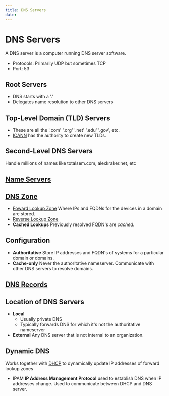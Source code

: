 ```yaml
---
title: DNS Servers
date: 
---
```


# DNS Servers

A DNS server is a computer running DNS server software.
* Protocols: Primarily UDP but sometimes TCP
* Port: 53

## Root Servers 
* DNS starts with a '.'
* Delegates name resolution to other DNS servers

## Top-Level Domain (TLD) Servers 
* These are all the '.com' '.org' '.net' '.edu' '.gov', etc.
* [ICANN](2020-11-16--15-50-24Z--icann.md) has the authority to create new TLDs.

## Second-Level DNS Servers 
Handle millions of names like totalsem.com, alexkraker.net, etc

## [Name Servers](2020-11-17--15-23-50Z--name_servers.md)

## [DNS Zone](2020-11-17--15-27-32Z--zone.md)
* [Foward Lookup Zone](2021-02-02--06-56-38Z--foward_lookup_zone.md.md)
	Where IPs and FQDNs for the devices in a domain are stored.
* [Reverse Lookup Zone](2021-02-02--07-15-25Z--reverse_lookup_zone.md.md)
* **Cached Lookups**
	Previously resolved [FQDN](2020-11-17--15-21-14Z--fqdn.md)'s are _cached_.

## Configuration
* **Authoritative**
	Store IP addresses and FQDN's of systems for a particular domain or domains.
* **Cache-only**
	Never the authoritative nameserver. Communicate with other DNS servers to 
	resolve domains.

## [DNS Records](2020-11-17--15-28-31Z--dns_record.md) 

## Location of DNS Servers 
* **Local**
	+ Usually private DNS
	+ Typically forwards DNS for which it's not the authoritative nameserver
* **External**
	Any DNS server that is not internal to an organization.

## Dynamic DNS 
Works together with [DHCP](2020-10-21--13-18-28Z--dhcp.org) to
dynamically update IP addresses of forward lookup zones
* IPAM
	**IP Address Management Protocol** used to establish DNS when IP addresses
	change. Used to communicate between DHCP and DNS server.
